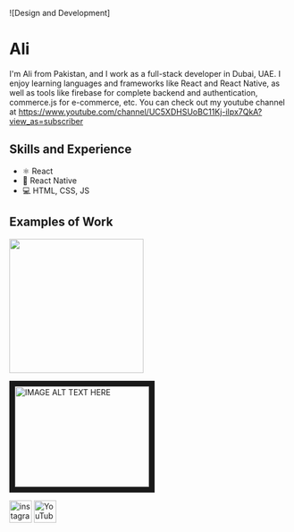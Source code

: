 ![Design and Development]

# Ali 
I'm Ali from Pakistan, and I work as a full-stack developer in Dubai, UAE. I enjoy learning languages and frameworks like React and React Native, as well as tools like firebase for complete backend and authentication, commerce.js for e-commerce, etc. You can check out my youtube channel at https://www.youtube.com/channel/UC5XDHSUoBC11Kj-iIpx7QkA?view_as=subscriber

## Skills and Experience 
* ⚛ React
* 📱 React Native
* 💻 HTML, CSS, JS

## Examples of Work
<img src="" width="240"/>

<a href="http://www.youtube.com/watch?feature=player_embedded&v=UC5XDHSUoBC11Kj-iIpx7QkA
" target="_blank"><img src="http://img.youtube.com/vi/UC5XDHSUoBC11Kj-iIpx7QkA/0.jpg" 
alt="IMAGE ALT TEXT HERE" width="240" height="180" border="10" /></a>


[<img src='https://cdn.jsdelivr.net/npm/simple-icons@3.0.1/icons/instagram.svg' alt='instagram' height='40'>](https://www.instagram.com/https://www.instagram.com/witchercodm//)  [<img src='https://cdn.jsdelivr.net/npm/simple-icons@3.0.1/icons/youtube.svg' alt='YouTube' height='40'>](https://www.youtube.com/channel/https://www.youtube.com/channel/UC5XDHSUoBC11Kj-iIpx7QkA?view_as=subscriber)  


